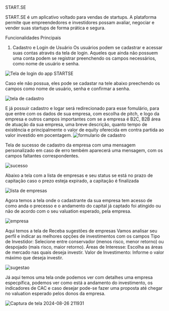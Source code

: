 START.SE

START.SE é um aplicativo voltado para vendas de startups. A plataforma permite que empreendedores e investidores possam avaliar, negociar e vender suas startups de forma prática e segura.

Funcionalidades Principais
1. Cadastro e Login de Usuário
Os usuários podem se cadastrar e acessar suas contas através da tela de login. Aqueles que ainda não possuem uma conta podem se registrar preenchendo os campos necessários, como nome de usuário e senha.

![Tela de login do app STARTSE](https://github.com/user-attachments/assets/cab2b7a1-dba6-47d7-97fb-007439beb579)

Caso ele não possua, eles pode se cadastar na tele abaixo preechendo os campos como nome de usuário, senha e confirmar a 
senha.

![tela de cadastro](https://github.com/user-attachments/assets/dc3a4b21-3a30-4915-801f-7f0ad88cec0b)

E já possuir cadastro e logar será redirecionado para esse fomulário, para que entre com os dados de sua empresa, com 
escolha de pitch, e logo da empresa e outros campos importantes com se a empresa é B2C, B2B área de atuação da sua empresa, uma breve descrição, quanto tempo de existência e principalmente o valor  de equity oferecida em contra partida 
ao valor investido em pocentagem.
![formulario de cadastro](https://github.com/user-attachments/assets/cd8508fb-b622-4267-9162-485131f8005b)

Tela de sucesso de cadastro da empresa com uma mensagem personalizado em caso de erro tembém aparecerá uma mensagem, com os campos faltantes correspondentes.

![sucesso](https://github.com/user-attachments/assets/8e3f440d-9c5b-4c4f-b89f-2fe49662c821)

Abaixo a tela com a lista de empresas e seu status se está no prazo de capitação caso o prezo esteja expirado, a capitação é finalizada 

![lista de empresas](https://github.com/user-attachments/assets/25a2b8bc-9468-4332-82d4-b461a4279da1)

Agora temos a tela onde o cadastrante da sua empresa tem acesso de como anda o precesso e o andamento do capital já captado foi atingido ou não de acordo com o seu valuation esperado, pela empresa.

![empresa](https://github.com/user-attachments/assets/89d0c68a-5e24-4fa7-98cf-05db48685f2e)

Aqui temos a tela de Receba sugestões de empresas
Vamos analisar seu perfil e indicar as melhores opções de investimentos com os campos 
Tipo de Investidor: Selecione entre conservador (menos risco, menor retorno) ou despojado (mais risco, maior retorno).
Áreas de Interesse: Escolha as áreas de mercado nas quais deseja investir.
Valor de Investimento: Informe o valor máximo que deseja investir.

![sugestao](https://github.com/user-attachments/assets/e3e61696-787f-4a68-919c-eea51aeff70d)

Já aqui temos uma tela onde podemos ver com detalhes uma empresa especpífica, podemos ver como está a andamento do investimento, os indicadores de CAC e caso desejar pode-se fazer uma proposta até chegar no valuation esperado pelos donos da empresa.

![Captura de tela 2024-08-26 211931](https://github.com/user-attachments/assets/2f50cb72-df05-4ab0-825f-99a586984778)
